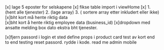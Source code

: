 [x] lage 5 eposter for selskapene
[x] fikse table import i viewHome
[x] 1.(hent alle tjenester) 2. (lage array) 3. ( sortere array etter inkludert eller ikke)
[x]bht kort må hente riktig data  
[x]bht kort å hente riktig employee data (business_id)
[x]dropdown med ansatte
melding box
dato
ekstra bht tjenester.

[x]fjern passord i login et sted
define props i product card
test av kort
end to end testing
reset passord.
rydde i kode.
read me
admin
mobile
